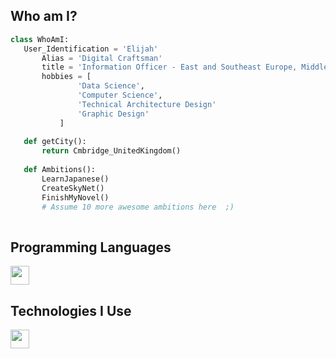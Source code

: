  ## Who am I?
 ```python
 class WhoAmI:
 	User_Identification = 'Elijah'
		Alias = 'Digital Craftsman'
		title = 'Information Officer - East and Southeast Europe, Middle East and RU/CIS'
		hobbies = [
				'Data Science',
				'Computer Science',
				'Technical Architecture Design'
				'Graphic Design'
			]
	
	def getCity():
		return Cmbridge_UnitedKingdom()
	
	def Ambitions():
		LearnJapanese()
		CreateSkyNet()
		FinishMyNovel()
		# Assume 10 more awesome ambitions here  ;)
	
 ```
 ## Programming Languages
<img src = 'https://github.com/ElijahGulab/ElijahGulab-Blob/blob/fc0f84a3a2c18add71c4942d3128dfbcff8be66f/azure-icon.png' width='30'/>

 
 ## Technologies I Use
 <img src = '' width='30'/>
